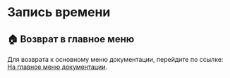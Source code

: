 # Запись времени

## 🏠 Возврат в главное меню

Для возврата к основному меню документации, перейдите по ссылке: [На главное меню документации](doc.md).
